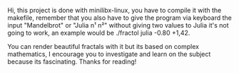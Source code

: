 Hi, this project is done with minilibx-linux, you have to compile it with the makefile, remember that you also have to give the program via keyboard the input "Mandelbrot" or "Julia n¹ n²" 
without giving two values to Julia it's not going to work, an example would be ./fractol julia -0.80 +1,42.

You can render beautiful fractals with it but its based on complex mathematics, I encourage you to investigate and learn on the subject because its fascinating.
Thanks for reading!
